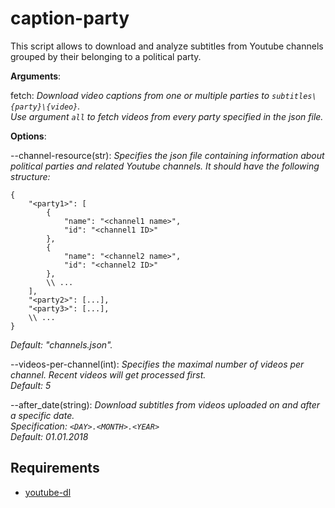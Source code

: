 # caption-party

This script allows to download and analyze subtitles from Youtube
channels grouped by their belonging to a political party.


**Arguments**:  

fetch:
*Download video captions from one or multiple parties to
`subtitles\{party}\{video}`.  
Use argument `all` to fetch videos
from every party specified in the json file.*


**Options**:  

--channel-resource(str):
*Specifies the json file containing information about political parties
and related Youtube channels.
It should have the following structure:*
```json5
{
    "<party1>": [
        {
            "name": "<channel1 name>",
            "id": "<channel1 ID>"
        },
        {
            "name": "<channel2 name>",
            "id": "<channel2 ID>"
        },
        \\ ...
    ],
    "<party2>": [...],
    "<party3>": [...],
    \\ ...
}
 ```
*Default: "channels.json".*


--videos-per-channel(int):
*Specifies the maximal number of videos per channel.
Recent videos will get processed first.  
Default: 5*


--after_date(string):
*Download subtitles from videos uploaded on and after a specific date.  
Specification: `<DAY>.<MONTH>.<YEAR>`  
Default: 01.01.2018*

## Requirements
- [youtube-dl](https://github.com/rg3/youtube-dl)
